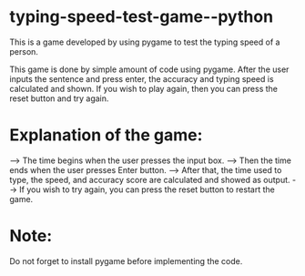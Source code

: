 # typing-speed-test-game--python
This is a game developed by using pygame to test the typing speed of a person.

This game is done by simple amount of code using pygame. After the user inputs the sentence and press enter, the accuracy and typing speed is calculated and shown. If you wish to play again, then you can press the reset button and try again.

# Explanation of the game:
--> The time begins when the user presses the input box.
--> Then the time ends when the user presses Enter button.
--> After that, the time used to type, the speed, and accuracy score are calculated and showed as output.
--> If you wish to try again, you can press the reset button to restart the game.

# Note:
Do not forget to install pygame before implementing the code.
